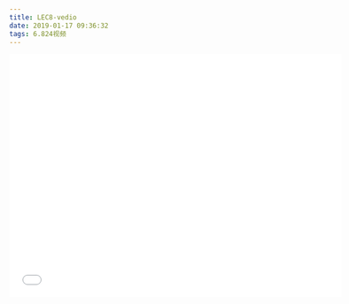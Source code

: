 ```yaml
---
title: LEC8-vedio
date: 2019-01-17 09:36:32
tags: 6.824视频
---
```


<iframe src="//player.bilibili.com/player.html?aid=24223728&cid=40613192&page=14" scrolling="no" border="0" frameborder="no" framespacing="0" allowfullscreen="true" width=600 height=440> </iframe>